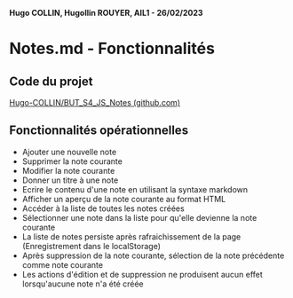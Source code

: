 **Hugo COLLIN, Hugollin ROUYER, AIL1 - 26/02/2023**
# Notes.md - Fonctionnalités
## Code du projet
[Hugo-COLLIN/BUT_S4_JS_Notes (github.com)](https://github.com/Hugo-COLLIN/BUT_S4_JS_Notes)

## Fonctionnalités opérationnelles
- Ajouter une nouvelle note
- Supprimer la note courante
- Modifier la note courante
- Donner un titre à une note
- Ecrire le contenu d'une note en utilisant la syntaxe markdown
- Afficher un aperçu de la note courante au format HTML
- Accéder à la liste de toutes les notes créées
- Sélectionner une note dans la liste pour qu'elle devienne la note courante
- La liste de notes persiste après rafraichissement de la page (Enregistrement dans le localStorage)
- Après suppression de la note courante, sélection de la note précédente comme note courante
- Les actions d'édition et de suppression ne produisent aucun effet lorsqu'aucune note n'a été créée

